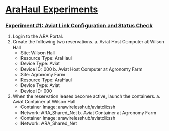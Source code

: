 # [AraHaul Experiments](https://arawireless.readthedocs.io/en/latest/ara_experiments/ara_haul_experiments.html)

### [Experiment #1: Aviat Link Configuration and Status Check](https://arawireless.readthedocs.io/en/latest/ara_experiments/arahaul_experiments/aviat_status_check.html)

1. Login to the ARA Portal.
2. Create the following two reservations.
   a. Aviat Host Computer at Wilson Hall
     - Site: Wilson Hall
     - Resource Type: AraHaul
     - Device Type: Aviat
     - Device ID: 000
   b. Aviat Host Computer at Agronomy Farm
     - Site: Agronomy Farm
     - Resource Type: AraHaul
     - Device Type: Aviat
     - Device ID: 000
3. When the reservation leases become active, launch the containers.
   a. Aviat Container at Wilson Hall
     - Container Image: arawirelesshub/aviatcli:ssh
     - Network: ARA_Shared_Net
   b. Aviat Container at Agronomy Farm
     - Container Image: arawirelesshub/aviatcli:ssh
     - Network: ARA_Shared_Net
    
